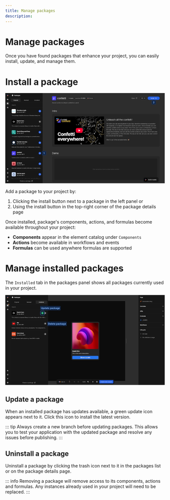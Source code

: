 ```yaml
---
title: Manage packages
description:
---
```


# Manage packages
Once you have found packages that enhance your project, you can easily install, update, and manage them.

# Install a package
![Install a package|16/9](install-a-package.webp)

Add a package to your project by:
1. Clicking the install button next to a package in the left panel or
2. Using the install button in the top-right corner of the package details page

Once installed, package's components, actions, and formulas become available throughout your project:
- **Components** appear in the element catalog under `Components`
- **Actions** become available in workflows and events
- **Formulas** can be used anywhere formulas are supported

# Manage installed packages
The `Installed` tab in the packages panel shows all packages currently used in your project.

![Installed packages|16/9](update-a-package.webp)

## Update a package
When an installed package has updates available, a green update icon appears next to it. Click this icon to install the latest version.

::: tip
Always create a new branch before updating packages. This allows you to test your application with the updated package and resolve any issues before publishing.
:::

## Uninstall a package
Uninstall a package by clicking the trash icon next to it in the packages list or on the package details page.

::: info
Removing a package will remove access to its components, actions and formulas. Any instances already used in your project will need to be replaced.
:::